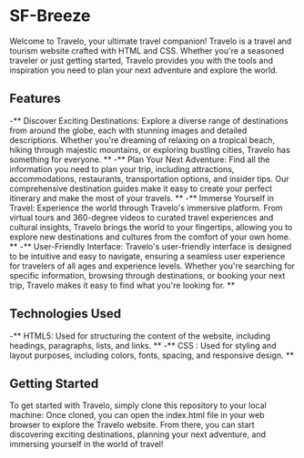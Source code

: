 # SF-Breeze

Welcome to Travelo, your ultimate travel companion! Travelo is a travel and tourism website crafted with HTML and CSS. Whether you're a seasoned traveler or just getting started, Travelo provides you with the tools and inspiration you need to plan your next adventure and explore the world.

## Features

-** Discover Exciting Destinations: Explore a diverse range of destinations from around the globe, each with stunning images and detailed descriptions. Whether you're dreaming of relaxing on a tropical beach, hiking through majestic mountains, or exploring bustling cities, Travelo has something for everyone. **
-** Plan Your Next Adventure: Find all the information you need to plan your trip, including attractions, accommodations, restaurants, transportation options, and insider tips. Our comprehensive destination guides make it easy to create your perfect itinerary and make the most of your travels. **
-** Immerse Yourself in Travel: Experience the world through Travelo's immersive platform. From virtual tours and 360-degree videos to curated travel experiences and cultural insights, Travelo brings the world to your fingertips, allowing you to explore new destinations and cultures from the comfort of your own home. **
-** User-Friendly Interface: Travelo's user-friendly interface is designed to be intuitive and easy to navigate, ensuring a seamless user experience for travelers of all ages and experience levels. Whether you're searching for specific information, browsing through destinations, or booking your next trip, Travelo makes it easy to find what you're looking for. **

## Technologies Used

-** HTML5: Used for structuring the content of the website, including headings, paragraphs, lists, and links. **
-** CSS : Used for styling and layout purposes, including colors, fonts, spacing, and responsive design. **

## Getting Started

To get started with Travelo, simply clone this repository to your local machine:
Once cloned, you can open the index.html file in your web browser to explore the Travelo website. From there, you can start discovering exciting destinations, planning your next adventure, and immersing yourself in the world of travel!
